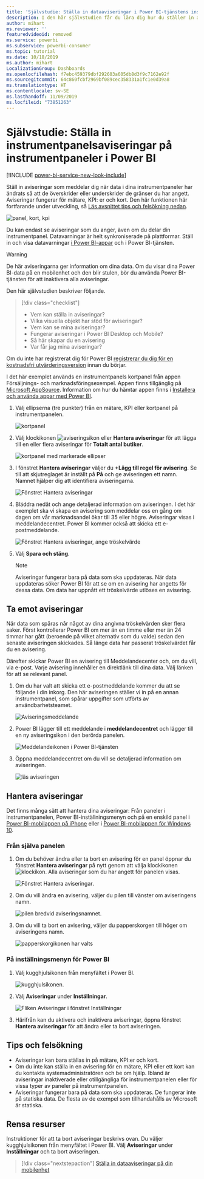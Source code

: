 ```yaml
---
title: 'Självstudie: Ställa in dataaviseringar i Power BI-tjänstens instrumentpaneler'
description: I den här självstudien får du lära dig hur du ställer in aviseringar som meddelar dig när data i dina instrumentpaneler har ändrats så att de överskrider de gränser du har angett i Microsoft Power BI-tjänsten.
author: mihart
ms.reviewer: ''
featuredvideoid: removed
ms.service: powerbi
ms.subservice: powerbi-consumer
ms.topic: tutorial
ms.date: 10/18/2019
ms.author: mihart
LocalizationGroup: Dashboards
ms.openlocfilehash: f7ebc459379dbf292603a605db8d3f9c7162e92f
ms.sourcegitcommit: 64c860fcbf2969bf089cec358331a1fc1e0d39a8
ms.translationtype: HT
ms.contentlocale: sv-SE
ms.lasthandoff: 11/09/2019
ms.locfileid: "73851263"
---
```

# <a name="tutorial-set-dashboard-alerts-on-power-bi-dashboards"></a>Självstudie: Ställa in instrumentpanelsaviseringar på instrumentpaneler i Power BI

[!INCLUDE [power-bi-service-new-look-include](../includes/power-bi-service-new-look-include.md)]

Ställ in aviseringar som meddelar dig när data i dina instrumentpaneler har ändrats så att de överskrider eller underskrider de gränser du har angett. Aviseringar fungerar för mätare, KPI: er och kort. Den här funktionen här fortfarande under utveckling, så [Läs avsnittet tips och felsökning nedan](#tips-and-troubleshooting).

![panel, kort, kpi](media/end-user-alerts/card-gauge-kpi.png)

Du kan endast se aviseringar som du anger, även om du delar din instrumentpanel. Datavarningar är helt synkroniserade på plattformar. Ställ in och visa datavarningar [i Power BI-appar](mobile/mobile-set-data-alerts-in-the-mobile-apps.md) och i Power BI-tjänsten. 

> [!WARNING]
> De här aviseringarna ger information om dina data. Om du visar dina Power BI-data på en mobilenhet och den blir stulen, bör du använda Power BI-tjänsten för att inaktivera alla aviseringar.
> 

Den här självstudien beskriver följande.
> [!div class="checklist"]
> * Vem kan ställa in aviseringar?
> * Vilka visuella objekt har stöd för aviseringar?
> * Vem kan se mina aviseringar?
> * Fungerar aviseringar i Power BI Desktop och Mobile?
> * Så här skapar du en avisering
> * Var får jag mina aviseringar?

Om du inte har registrerat dig för Power BI [registrerar du dig för en kostnadsfri utvärderingsversion](https://app.powerbi.com/signupredirect?pbi_source=web) innan du börjar.

I det här exemplet används en instrumentpanels kortpanel från appen Försäljnings- och marknadsföringsexempel. Appen finns tillgänglig på [Microsoft AppSource](https://appsource.microsoft.com). Information om hur du hämtar appen finns i [Installera och använda appar med Power BI](end-user-app-view.md).

1. Välj ellipserna (tre punkter) från en mätare, KPI eller kortpanel på instrumentpanelen.
   
   ![kortpanel](media/end-user-alerts/power-bi-cards.png)
2. Välj klockikonen ![aviseringsikon](media/end-user-alerts/power-bi-bell-icon.png) eller **Hantera aviseringar** för att lägga till en eller flera aviseringar för **Totalt antal butiker**.

   ![kortpanel med markerade ellipser](media/end-user-alerts/power-bi-ellipses.png)

   
1. I fönstret **Hantera aviseringar** väljer du **+Lägg till regel för avisering**.  Se till att skjutreglaget är inställt på **På** och ge aviseringen ett namn. Namnet hjälper dig att identifiera aviseringarna.
   
   ![Fönstret Hantera aviseringar](media/end-user-alerts/power-bi-manage-alert.png)
4. Bläddra nedåt och ange detaljerad information om aviseringen.  I det här exemplet ska vi skapa en avisering som meddelar oss en gång om dagen om vår marknadsandel ökar till 35 eller högre. Aviseringar visas i meddelandecentret. Power BI kommer också att skicka ett e-postmeddelande.
   
   ![Fönstret Hantera aviseringar, ange tröskelvärde](media/end-user-alerts/power-bi-manage-alert-details.png)
5. Välj **Spara och stäng**.
 
   > [!NOTE]
   > Aviseringar fungerar bara på data som ska uppdateras. När data uppdateras söker Power BI för att se om en avisering har angetts för dessa data. Om data har uppnått ett tröskelvärde utlöses en avisering. 
   > 

## <a name="receiving-alerts"></a>Ta emot aviseringar
När data som spåras når något av dina angivna tröskelvärden sker flera saker. Först kontrollerar Power BI om mer än en timme eller mer än 24 timmar har gått (beroende på vilket alternativ som du valde) sedan den senaste aviseringen skickades. Så länge data har passerat tröskelvärdet får du en avisering.

Därefter skickar Power BI en avisering till Meddelandecenter och, om du vill, via e-post. Varje avisering innehåller en direktlänk till dina data. Välj länken för att se relevant panel.  

1. Om du har valt att skicka ett e-postmeddelande kommer du att se följande i din inkorg. Den här aviseringen ställer vi in på en annan instrumentpanel, som spårar uppgifter som utförts av användbarhetsteamet.
   
   ![Aviseringsmeddelande](media/end-user-alerts/power-bi-alert-email.png)
2. Power BI lägger till ett meddelande i **meddelandecentret** och lägger till en ny aviseringsikon i den berörda panelen.
   
   ![Meddelandeikonen i Power BI-tjänsten](media/end-user-alerts/power-bi-task-alert.png)
3. Öppna meddelandecentret om du vill se detaljerad information om aviseringen.
   
    ![läs aviseringen](media/end-user-alerts/power-bi-notification.png)
   
  

## <a name="managing-alerts"></a>Hantera aviseringar

Det finns många sätt att hantera dina aviseringar: Från paneler i instrumentpanelen, Power BI-inställningsmenyn och på en enskild panel i [Power BI-mobilappen på iPhone](mobile/mobile-set-data-alerts-in-the-mobile-apps.md) eller i [Power BI-mobilappen för Windows 10](mobile/mobile-set-data-alerts-in-the-mobile-apps.md).

### <a name="from-the-tile-itself"></a>Från själva panelen

1. Om du behöver ändra eller ta bort en avisering för en panel öppnar du fönstret **Hantera aviseringar** på nytt genom att välja klockikonen ![klockikon](media/end-user-alerts/power-bi-bell-icon.png). Alla aviseringar som du har angett för panelen visas.
   
    ![Fönstret Hantera aviseringar](media/end-user-alerts/power-bi-manage-alerts.png).
2. Om du vill ändra en avisering, väljer du pilen till vänster om aviseringens namn.
   
    ![pilen bredvid aviseringsnamnet](media/end-user-alerts/power-bi-modify-alert.png).
3. Om du vill ta bort en avisering, väljer du papperskorgen till höger om aviseringens namn.
   
      ![papperskorgikonen har valts](media/end-user-alerts/power-bi-alert-delete.png)

### <a name="from-the-power-bi-settings-menu"></a>På inställningsmenyn för Power BI

1. Välj kugghjulsikonen från menyfältet i Power BI.
   
    ![kugghjulsikonen](media/end-user-alerts/powerbi-gear-icon.png).
2. Välj **Aviseringar** under **Inställningar**.
   
    ![Fliken Aviseringar i fönstret Inställningar](media/end-user-alerts/power-bi-alert-settings.png)
3. Härifrån kan du aktivera och inaktivera aviseringar, öppna fönstret **Hantera aviseringar** för att ändra eller ta bort aviseringen.

## <a name="tips-and-troubleshooting"></a>Tips och felsökning 

* Aviseringar kan bara ställas in på mätare, KPI:er och kort.
* Om du inte kan ställa in en avisering för en mätare, KPI eller ett kort kan du kontakta systemadministratören och be om hjälp. Ibland är aviseringar inaktiverade eller otillgängliga för instrumentpanelen eller för vissa typer av paneler på instrumentpanelen.
* Aviseringar fungerar bara på data som ska uppdateras. De fungerar inte på statiska data. De flesta av de exempel som tillhandahålls av Microsoft är statiska. 


## <a name="clean-up-resources"></a>Rensa resurser
Instruktioner för att ta bort aviseringar beskrivs ovan. Du väljer kugghjulsikonen från menyfältet i Power BI. Välj **Aviseringar** under **Inställningar** och ta bort aviseringen.

> [!div class="nextstepaction"]
> [Ställa in dataaviseringar på din mobilenhet](mobile/mobile-set-data-alerts-in-the-mobile-apps.md)


